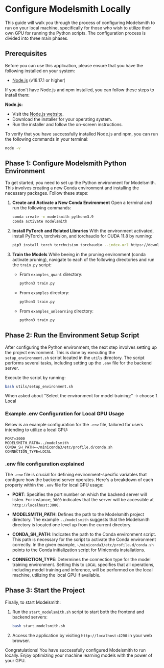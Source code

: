 # Configure Modelsmith Locally

This guide will walk you through the process of configuring Modelsmith to run on your local machine, specifically for those who wish to utilize their own GPU for running the Python scripts. The configuration process is divided into three main phases.

## Prerequisites

Before you can use this application, please ensure that you have the following installed on your system:

- [Node.js](https://nodejs.org/) (v18.17.1 or higher)

If you don't have Node.js and npm installed, you can follow these steps to install them:

**Node.js:**

- Visit the [Node.js website](https://nodejs.org/).
- Download the installer for your operating system.
- Run the installer and follow the on-screen instructions.

To verify that you have successfully installed Node.js and npm, you can run the following commands in your terminal:

```bash
node -v
```

## Phase 1: Configure Modelsmith Python Environment

To get started, you need to set up the Python environment for Modelsmith. This involves creating a new Conda environment and installing the necessary packages. Follow these steps:

1. **Create and Activate a New Conda Environment**
   Open a terminal and run the following commands:

   ```bash
   conda create -n modelsmith python=3.9
   conda activate modelsmith
   ```

2. **Install PyTorch and Related Libraries**
   With the environment activated, install PyTorch, torchvision, and torchaudio for CUDA 11.8 by running:

   ```bash
   pip3 install torch torchvision torchaudio --index-url https://download.pytorch.org/whl/cu118
   ```

3. **Train the Models**
   While beeing in the pruning environment (conda activate pruning), navigate to each of the following directories and run the `train.py` script:

   - From `examples_quant` directory:

     ```python
     python3 train.py
     ```

   - From `examples` directory:

     ```python
     python3 train.py
     ```

   - From `examples_unlearning` directory:
     ```python
     python3 train.py
     ```

## Phase 2: Run the Environment Setup Script

After configuring the Python environment, the next step involves setting up the project environment. This is done by executing the `setup_environment.sh` script located in the `utils` directory. The script performs several tasks, including setting up the `.env` file for the backend server.

Execute the script by running:

```bash
bash utils/setup_environment.sh
```

When asked about "Select the environment for model training:" -> choose 1. Local

### Example .env Configuration for Local GPU Usage

Below is an example configuration for the `.env` file, tailored for users intending to utilize a local GPU:

```
PORT=3000
MODELSMITH_PATH=../modelsmith
CONDA_SH_PATH=~/miniconda3/etc/profile.d/conda.sh
CONNECTION_TYPE=LOCAL
```

### .env file configuration explained

The `.env` file is crucial for defining environment-specific variables that configure how the backend server operates. Here's a breakdown of each property within the `.env` file for local GPU usage:

- **PORT**: Specifies the port number on which the backend server will listen. For instance, `3000` indicates that the server will be accessible at `http://localhost:3000`.

- **MODELSMITH_PATH**: Defines the path to the Modelsmith project directory. The example `../modelsmith` suggests that the Modelsmith directory is located one level up from the current directory.

- **CONDA_SH_PATH**: Indicates the path to the Conda environment script. This path is necessary for the script to activate the Conda environment correctly. In the given example, `~/miniconda3/etc/profile.d/conda.sh` points to the Conda initialization script for Miniconda installations.

- **CONNECTION_TYPE**: Determines the connection type for the model training environment. Setting this to `LOCAL` specifies that all operations, including model training and inference, will be performed on the local machine, utilizing the local GPU if available.

## Phase 3: Start the Project

Finally, to start Modelsmith:

1. Run the `start_modelsmith.sh` script to start both the frontend and backend servers:

   ```bash
   bash start_modelsmith.sh
   ```

2. Access the application by visiting `http://localhost:4200` in your web browser.

Congratulations! You have successfully configured Modelsmith to run locally. Enjoy optimizing your machine learning models with the power of your GPU.
